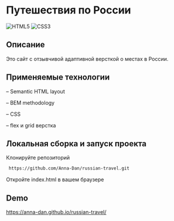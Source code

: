 # Путешествия по России
![HTML5](https://img.shields.io/badge/html5-%23E34F26.svg?style=for-the-badge&logo=html5&logoColor=white)
![CSS3](https://img.shields.io/badge/css3-%231572B6.svg?style=for-the-badge&logo=css3&logoColor=white)

##  Описание

Это сайт с отзывчивой адаптивной версткой о местах в России. 

## Применяемые технологии

– Semantic HTML layout

– BEM methodology

– CSS

– flex и grid верстка

## Локальная сборка и запуск проекта

Клонируйте репозиторий

```bash
 https://github.com/Anna-Dan/russian-travel.git
```

Откройте index.html в вашем браузере

## Demo

https://anna-dan.github.io/russian-travel/
